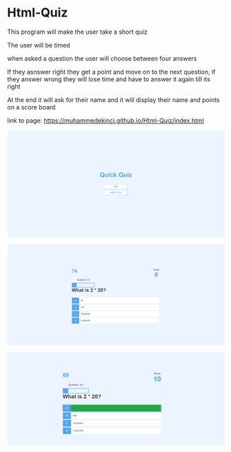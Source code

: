 # Html-Quiz

This program will make the user take a short quiz

The user will be timed

when asked a question the user will choose between four answers

If they asnswer right they get a point and move on to the next question, if they answer wrong they will lose time and have to answer it again till its right

At the end it will ask for their name and it will display their name and points on a score board

link to page: https://muhammedekinci.github.io/Html-Quiz/index.html


![](images/Home-page.png)

![](images/Questions.png)

![](images/correct.png)




